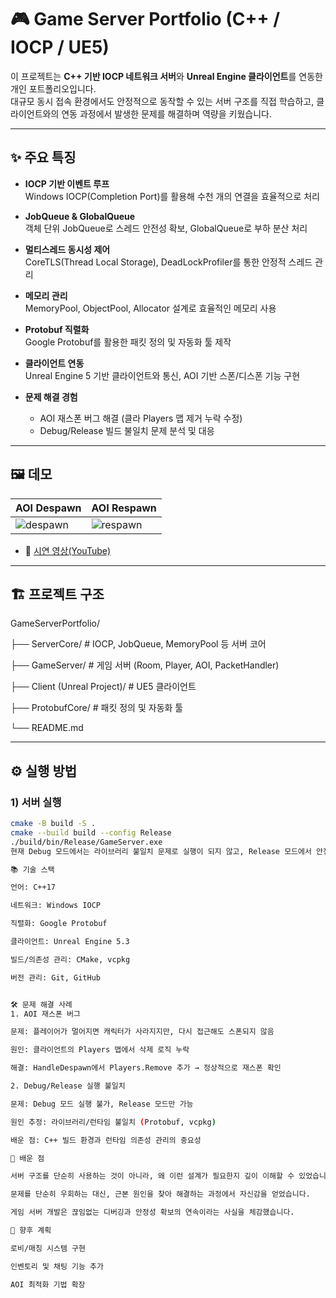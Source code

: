 # 🎮 Game Server Portfolio (C++ / IOCP / UE5)

이 프로젝트는 **C++ 기반 IOCP 네트워크 서버**와 **Unreal Engine 클라이언트**를 연동한 개인 포트폴리오입니다.  
대규모 동시 접속 환경에서도 안정적으로 동작할 수 있는 서버 구조를 직접 학습하고, 클라이언트와의 연동 과정에서 발생한 문제를 해결하며 역량을 키웠습니다.

---

## ✨ 주요 특징

- **IOCP 기반 이벤트 루프**  
  Windows IOCP(Completion Port)를 활용해 수천 개의 연결을 효율적으로 처리

- **JobQueue & GlobalQueue**  
  객체 단위 JobQueue로 스레드 안전성 확보, GlobalQueue로 부하 분산 처리

- **멀티스레드 동시성 제어**  
  CoreTLS(Thread Local Storage), DeadLockProfiler를 통한 안정적 스레드 관리

- **메모리 관리**  
  MemoryPool, ObjectPool, Allocator 설계로 효율적인 메모리 사용

- **Protobuf 직렬화**  
  Google Protobuf를 활용한 패킷 정의 및 자동화 툴 제작

- **클라이언트 연동**  
  Unreal Engine 5 기반 클라이언트와 통신, AOI 기반 스폰/디스폰 기능 구현

- **문제 해결 경험**  
  - AOI 재스폰 버그 해결 (클라 Players 맵 제거 누락 수정)  
  - Debug/Release 빌드 불일치 문제 분석 및 대응

---

## 🖼️ 데모

| AOI Despawn | AOI Respawn |
|-------------|-------------|
| ![despawn](docs/images/despawn.gif) | ![respawn](docs/images/respawn.gif) |

- 🔗 [시연 영상(YouTube)](https://youtu.be/demo-link)  

---

## 🏗️ 프로젝트 구조
GameServerPortfolio/

├── ServerCore/ # IOCP, JobQueue, MemoryPool 등 서버 코어

├── GameServer/ # 게임 서버 (Room, Player, AOI, PacketHandler)

├── Client (Unreal Project)/ # UE5 클라이언트

├── ProtobufCore/ # 패킷 정의 및 자동화 툴

└── README.md


---

## ⚙️ 실행 방법

### 1) 서버 실행
```bash
cmake -B build -S .
cmake --build build --config Release
./build/bin/Release/GameServer.exe
현재 Debug 모드에서는 라이브러리 불일치 문제로 실행이 되지 않고, Release 모드에서 안정적으로 실행 가능합니다.

📚 기술 스택

언어: C++17

네트워크: Windows IOCP

직렬화: Google Protobuf

클라이언트: Unreal Engine 5.3

빌드/의존성 관리: CMake, vcpkg

버전 관리: Git, GitHub


🛠️ 문제 해결 사례
1. AOI 재스폰 버그

문제: 플레이어가 멀어지면 캐릭터가 사라지지만, 다시 접근해도 스폰되지 않음

원인: 클라이언트의 Players 맵에서 삭제 로직 누락

해결: HandleDespawn에서 Players.Remove 추가 → 정상적으로 재스폰 확인

2. Debug/Release 실행 불일치

문제: Debug 모드 실행 불가, Release 모드만 가능

원인 추정: 라이브러리/런타임 불일치 (Protobuf, vcpkg)

배운 점: C++ 빌드 환경과 런타임 의존성 관리의 중요성

📝 배운 점

서버 구조를 단순히 사용하는 것이 아니라, 왜 이런 설계가 필요한지 깊이 이해할 수 있었습니다.

문제를 단순히 우회하는 대신, 근본 원인을 찾아 해결하는 과정에서 자신감을 얻었습니다.

게임 서버 개발은 끊임없는 디버깅과 안정성 확보의 연속이라는 사실을 체감했습니다.

🔮 향후 계획

로비/매칭 시스템 구현

인벤토리 및 채팅 기능 추가

AOI 최적화 기법 확장

